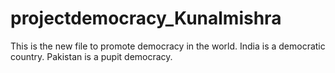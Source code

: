 # projectdemocracy_Kunalmishra
This is the new file to promote democracy in the world.
India is a democratic country.
Pakistan is a pupit democracy.


